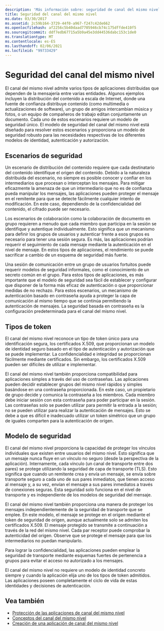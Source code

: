 ```yaml
---
description: 'Más información sobre: seguridad de canal del mismo nivel'
title: Seguridad del canal del mismo nivel
ms.date: 03/30/2017
ms.assetid: 2c59b164-3729-44f0-a967-f247c42de662
ms.openlocfilehash: af2256c5b40daad7705946cb74c175dffde410f5
ms.sourcegitcommit: ddf7edb67715a5b9a45e3dd44536dabc153c1de0
ms.translationtype: MT
ms.contentlocale: es-ES
ms.lasthandoff: 02/06/2021
ms.locfileid: "99733429"
---
```

# <a name="peer-channel-security"></a>Seguridad del canal del mismo nivel

El canal del mismo nivel admite varios tipos de aplicaciones distribuidas que dependen de la mensajería entre varias entidades. Algunos ejemplos incluyen la distribución del contenido a escala de Internet, donde una fuente de confianza distribuye contenido (como multimedia o actualizaciones de software), un grupo de amigos intercambian música y fotos, o un equipo de compañeros de trabajo editan conjuntamente un documento. Cada uno de estos escenarios requiere un modelo de seguridad único. El modelo de seguridad del canal del mismo nivel está diseñado para resolver estos escenarios y proporciona un modelo de seguridad robusto para las necesidades respectivas de los diferentes modelos de identidad, autenticación y autorización.  
  
## <a name="security-scenarios"></a>Escenarios de seguridad  

 Un escenario de distribución del contenido requiere que cada destinatario del contenido identifique el origen del contenido. Debido a la naturaleza distribuida del escenario, no siempre es posible conocer y confiar en los intermediarios que procesan o interceptan los mensajes. Para mitigar eficazmente la amenaza de que un intermediario que no es de confianza pueda manipular los mensajes, las aplicaciones pueden proteger el mensaje en el remitente para que se detecte fácilmente cualquier intento de modificación. En este caso, dependiendo de la confidencialidad del contenido, el cifrado puede ser necesario.  
  
 Los escenarios de colaboración como la colaboración de documento en grupo requieren a menudo que cada miembro que participa en la sesión se identifique y autentique individualmente. Esto significa que un mecanismo para definir los grupos de usuarios y autenticar frente a esos grupos es necesario para tener una sesión segura. Es más, las aplicaciones podrían requerir el seguimiento de cada mensaje mediante la autenticación en el nivel de mensaje. En estos tipos de aplicaciones, el rendimiento se puede sacrificar a cambio de un esquema de seguridad más fuerte.  
  
 Una sesión de comunicación entre un grupo de usuarios fortuitos puede requerir modelos de seguridad informales, como el conocimiento de un secreto común en el grupo. Para estos tipos de aplicaciones, es más importante que el modelo de seguridad sea fácil de establecer y configurar que disponer de la forma más eficaz de autenticación o que proporcionar medidas de no rechazo. Para estos escenarios, un mecanismo de autenticación basado en contraseña ayuda a proteger la capa de comunicación al mismo tiempo que se continúa permitiendo la autenticación de mensajes. La seguridad basada en contraseña es la configuración predeterminada para el canal del mismo nivel.  
  
## <a name="token-types"></a>Tipos de token  

 El canal del mismo nivel reconoce un tipo de token único para una identificación segura, los certificados X.509, que proporcionan un modelo de identidad seguro basado en el tipo de autenticación y autorización que se puede implementar. La confidencialidad e integridad se proporcionan fácilmente mediante certificados. Sin embargo, los certificados X.509 pueden ser difíciles de utilizar e implementar.  
  
 El canal del mismo nivel también proporciona compatibilidad para aplicaciones simples a través del uso de contraseñas. Las aplicaciones pueden decidir establecer grupos del mismo nivel rápidos y simples basándose en una contraseña proporcionada. En este caso, un propietario de grupo decide y comunica la contraseña a los miembros. Cada miembro debe iniciar sesión con esta contraseña para poder participar en la sesión. Las contraseñas solo se pueden utilizar para permitir la entrada a la sesión; no se pueden utilizar para realizar la autenticación de mensajes. Esto se debe a que es difícil e inadecuado utilizar un token simétrico que un grupo de iguales comparten para la autenticación de origen.  
  
## <a name="security-model"></a>Modelo de seguridad  

 El canal del mismo nivel proporciona la capacidad de proteger los vínculos individuales que existen entre usuarios del mismo nivel. Esto significa que un mensaje nunca fluye en un vínculo no seguro (desde la perspectiva de la aplicación). Internamente, cada vínculo (un canal de transporte entre dos pares) se protege utilizando la seguridad de capa de transporte (TLS). Esto significa que cuando un remitente crea y envía un mensaje, se envía sobre transporte seguro a cada uno de sus pares inmediatos, que tienen acceso al mensaje y, a su vez, envían el mensaje a sus pares inmediatos a través de conexiones seguras. Esta seguridad solo funciona en el nivel de transporte y es independiente de los modelos de seguridad del mensaje.  
  
 El canal del mismo nivel también proporciona una manera de proteger los mensajes independientemente de la seguridad de transporte que se emplee. En este modelo, el mensaje se protege en el origen mediante el token de seguridad de origen, aunque actualmente solo se admiten los certificados X.509. El mensaje protegido se transmite a continuación a través de la red del mismo nivel. Cada par receptor puede comprobar la autenticidad del origen. Observe que se protege el mensaje para que los intermediarios no puedan manipularlo.  
  
 Para lograr la confidencialidad, las aplicaciones pueden emplear la seguridad de transporte mediante esquemas fuertes de pertenencia a grupos para evitar el acceso no autorizado a los mensajes.  
  
 El canal del mismo nivel no requiere un modelo de identidad concreto siempre y cuando la aplicación elija uno de los tipos de token admitidos. Las aplicaciones poseen completamente el ciclo de vida de estas identidades y decisiones de autenticación.  
  
## <a name="see-also"></a>Vea también

- [Protección de las aplicaciones de canal del mismo nivel](securing-peer-channel-applications.md)
- [Conceptos del canal del mismo nivel](peer-channel-concepts.md)
- [Creación de una aplicación de canal del mismo nivel](building-a-peer-channel-application.md)
